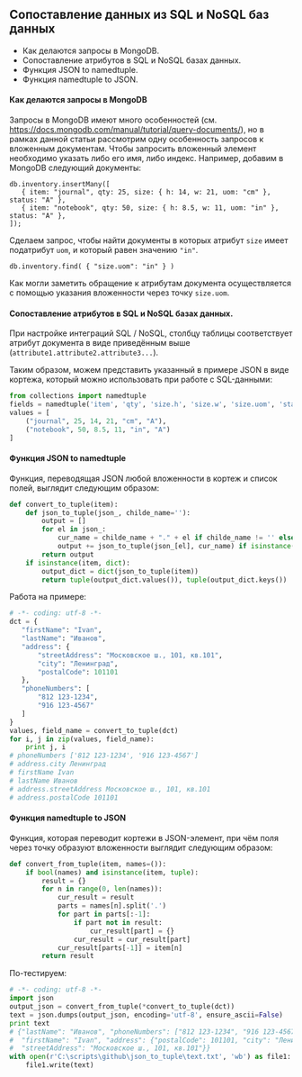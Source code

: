 ## Сопоставление данных из SQL и NoSQL баз данных

* Как делаются запросы в MongoDB.
* Сопоставление атрибутов в SQL и NoSQL базах данных.
* Функция JSON to namedtuple.
* Функция namedtuple to JSON.

#### Как делаются запросы в MongoDB

Запросы в MongoDB имеют много особенностей (см. https://docs.mongodb.com/manual/tutorial/query-documents/), но в рамках данной статьи рассмотрим одну особенность запросов к вложенным документам. Чтобы запросить вложенный элемент необходимо указать либо его имя, либо индекс. Например, добавим в MongoDB следующий документы:
```
db.inventory.insertMany([
   { item: "journal", qty: 25, size: { h: 14, w: 21, uom: "cm" }, status: "A" },
   { item: "notebook", qty: 50, size: { h: 8.5, w: 11, uom: "in" }, status: "A" },
]);
```
Сделаем запрос, чтобы найти документы в которых атрибут `size` имеет податрибут `uom`, и который равен значению `"in"`. 
```
db.inventory.find( { "size.uom": "in" } )
```
Как могли заметить обращение к атрибутам документа осуществляется с помощью указания вложенности через точку `size.uom`.

#### Сопоставление атрибутов в SQL и NoSQL базах данных.

При настройке интеграций SQL / NoSQL, столбцу таблицы соответствует атрибут документа в виде приведённым выше (`attribute1.attribute2.attribute3...`).

Таким образом, можем представить указанный в примере JSON в виде кортежа, который можно использовать при работе с SQL-данными:

```python
from collections import namedtuple
fields = namedtuple('item', 'qty', 'size.h', 'size.w', 'size.uom', 'status')
values = [
    ("journal", 25, 14, 21, "cm", "A"),
    ("notebook", 50, 8.5, 11, "in", "A") 
]
```

#### Функция JSON to namedtuple

Функция, переводящая JSON любой вложенности в кортеж и список полей, выглядит следующим образом:

```python
def convert_to_tuple(item):
    def json_to_tuple(json_, childe_name=''):
        output = []
        for el in json_:
            cur_name = childe_name + "." + el if childe_name != '' else el
            output += json_to_tuple(json_[el], cur_name) if isinstance(json_[el], dict) else [(cur_name, json_[el])]
        return output
    if isinstance(item, dict):
        output_dict = dict(json_to_tuple(item))
        return tuple(output_dict.values()), tuple(output_dict.keys())
```

Работа на примере:

```python
# -*- coding: utf-8 -*-
dct = {
   "firstName": "Ivan",
   "lastName": "Иванов",
   "address": {
       "streetAddress": "Московское ш., 101, кв.101",
       "city": "Ленинград",
       "postalCode": 101101
   },
   "phoneNumbers": [
       "812 123-1234",
       "916 123-4567"
   ]
}
values, field_name = convert_to_tuple(dct)
for i, j in zip(values, field_name):
    print j, i
# phoneNumbers ['812 123-1234', '916 123-4567']
# address.city Ленинград
# firstName Ivan
# lastName Иванов
# address.streetAddress Московское ш., 101, кв.101
# address.postalCode 101101
```

#### Функция namedtuple to JSON

Функция, которая переводит кортежи в JSON-элемент, при чём поля через точку образуют вложенности выглядит следующим образом:

```python
def convert_from_tuple(item, names=()):
    if bool(names) and isinstance(item, tuple):
        result = {}
        for n in range(0, len(names)):
            cur_result = result
            parts = names[n].split('.')
            for part in parts[:-1]:
                if part not in result:
                    cur_result[part] = {}
                cur_result = cur_result[part]
            cur_result[parts[-1]] = item[n]
        return result
```

По-тестируем:

```python
# -*- coding: utf-8 -*-
import json
output_json = convert_from_tuple(*convert_to_tuple(dct))
text = json.dumps(output_json, encoding='utf-8', ensure_ascii=False)
print text
# {"lastName": "Иванов", "phoneNumbers": ["812 123-1234", "916 123-4567"],
#  "firstName": "Ivan", "address": {"postalCode": 101101, "city": "Ленинград",
#  "streetAddress": "Московское ш., 101, кв.101"}}
with open(r'C:\scripts\github\json_to_tuple\text.txt', 'wb') as file1:
    file1.write(text)
```
